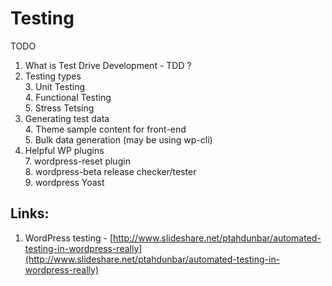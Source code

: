# Testing

TODO  
1. What is Test Drive Development - TDD ?  
2. Testing types  
    3. Unit Testing  
    4. Functional Testing  
    5. Stress Tetsing  
3. Generating test data  
    4. Theme sample content for front-end  
    5. Bulk data generation \(may be using wp-cli\)  
6. Helpful WP plugins  
    7. wordpress-reset plugin  
    8. wordpress-beta release checker/tester  
    9. wordpress Yoast

## Links:

1. WordPress testing - [http://www.slideshare.net/ptahdunbar/automated-testing-in-wordpress-really](http://www.slideshare.net/ptahdunbar/automated-testing-in-wordpress-really)




